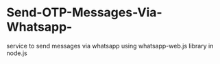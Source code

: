 # Send-OTP-Messages-Via-Whatsapp-
service to send messages via whatsapp using whatsapp-web.js library in node.js
